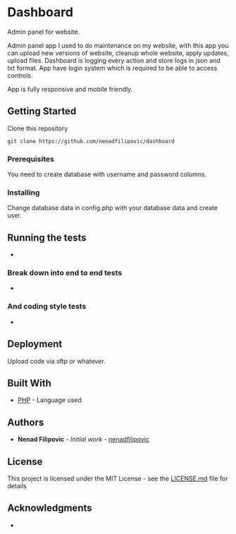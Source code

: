 # Dashboard

Admin panel for website.

Admin panel app I used to do maintenance on my website, with this app you can upload new versions of website, cleanup whole website, apply updates, upload files.
Dashboard is logging every action and store logs in json and txt format.
App have login system which is required to be able to access controls.

App is fully responsive and mobile friendly.

## Getting Started

Clone this repository

```
git clone https://github.com/nenadfilipovic/dashboard
```

### Prerequisites

You need to create database with username and password columns.

### Installing

Change database data in config.php with your database data and create user.

## Running the tests

-

### Break down into end to end tests

-

### And coding style tests

-

## Deployment

Upload code via sftp or whatever.

## Built With

* [PHP](https://www.php.net/) - Language used

## Authors

* **Nenad Filipovic** - *Initial work* - [nenadfilipovic](https://github.com/nenadfilipovic)

## License

This project is licensed under the MIT License - see the [LICENSE.md](LICENSE.md) file for details

## Acknowledgments

-